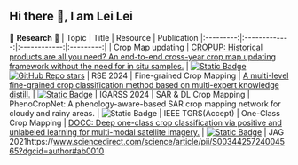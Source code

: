 ## Hi there 👋, I am Lei Lei
🌱 **Research** 🌱
|   Topic   |     Title     |    Resource  | Publication
|:---------:|:-------------:|:------------:|:---------:|
|   Crop Map updating   |   [CROPUP: Historical products are all you need? An end-to-end cross-year crop map updating framework without the need for in situ samples.](https://www.sciencedirect.com/science/article/pii/S0034425724004565?dgcid=author#ab0010)       |    [![Static Badge](https://img.shields.io/badge/PDF-Download-green)](https://www.sciencedirect.com/science/article/pii/S0034425724004565?dgcid=author#ab0010)  [![GitHub Repo stars](https://img.shields.io/github/stars/LL0912/CROPUP?style=social)](https://github.com/LL0912/CROPUP) | RSE 2024
|   Fine-grained Crop Mapping   |   [A multi-level fine-grained crop classification method based on multi-expert knowledge distill.](https://ieeexplore.ieee.org/document/10642157)       |    [![Static Badge](https://img.shields.io/badge/PDF-Download-Green)](https://ieeexplore.ieee.org/document/10642157)   | IGARSS 2024
|   SAR & DL Crop Mapping   |   PhenoCropNet: A phenology-aware-based SAR crop mapping network for cloudy and rainy areas.       |    ![Static Badge](https://img.shields.io/badge/PDF-SoonAvailable-Blue)   | IEEE TGRS(Accept)
|   One-Class Crop Mapping   |   [DOCC: Deep one-class crop classification via positive and unlabeled learning for multi-modal satellite imagery.](https://www.sciencedirect.com/science/article/pii/S0303243421003056)       |    [![Static Badge](https://img.shields.io/badge/PDF-Download-green)](https://www.sciencedirect.com/science/article/pii/S0303243421003056)   | JAG 2021https://www.sciencedirect.com/science/article/pii/S0034425724004565?dgcid=author#ab0010


<!--
**LL0912/LL0912** is a ✨ _special_ ✨ repository because its `README.md` (this file) appears on your GitHub profile.

Here are some ideas to get you started:

- 🔭 I’m currently working on ...
- 🌱 I’m currently learning ...
- 👯 I’m looking to collaborate on ...
- 🤔 I’m looking for help with ...
- 💬 Ask me about ...
- 📫 How to reach me: ...
- 😄 Pronouns: ...
- ⚡ Fun fact: ...
-->
